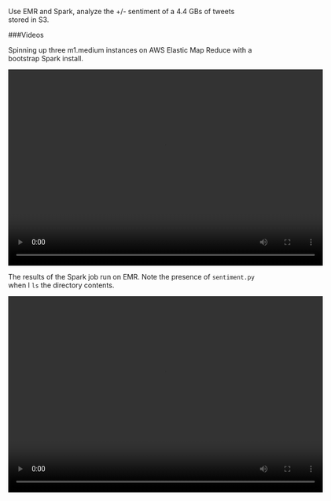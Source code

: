 Use EMR and Spark, analyze the +/- sentiment of a 4.4 GBs of tweets stored in S3.

###Videos

Spinning up three m1.medium instances on AWS Elastic Map Reduce with a bootstrap Spark install.

<video width="640" height="400" controls>
  <source src="recordings/create-emr-spark-cluster.mp4" type="video/mp4">
  Your browser does not support the <code>video</code> element.
</video>

The results of the Spark job run on EMR. Note the presence of `sentiment.py` when I `ls` the directory contents.

<video width="640" height="400" controls>
  <source src="recordings/finished-emr-spark-job.mp4" type="video/mp4">
</video>
